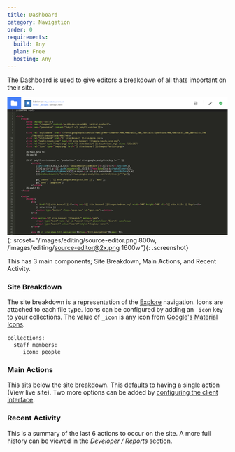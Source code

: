 ```yaml
---
title: Dashboard
category: Navigation
order: 0
requirements:
  build: Any
  plan: Free
  hosting: Any
---
```


The Dashboard is used to give editors a breakdown of all thats important on their site.

![Source Editor](/images/editing/source-editor.png){: srcset="/images/editing/source-editor.png 800w, /images/editing/source-editor@2x.png 1600w"}{: .screenshot}

This has 3 main components; Site Breakdown, Main Actions, and Recent Activity.

### Site Breakdown

The site breakdown is a representation of the [Explore](navigation/explore) navigation. Icons are attached to each file type. Icons can be configured by adding an `_icon` key to your collections. The value of `_icon` is any icon from [Google's Material Icons](https://material.io/tools/icons/).

```
collections:
  staff_members:
    _icon: people
```

### Main Actions

This sits below the site breakdown. This defaults to having a single action (View live site). Two more options can be added by [configuring the client interface](/sharing/client-sharing/#interface).

### Recent Activity

This is a summary of the last 6 actions to occur on the site. A more full history can be viewed in the *Developer / Reports* section.
